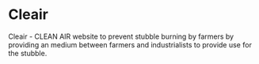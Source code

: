 # Cleair 

Cleair - CLEAN AIR website to prevent stubble burning by farmers by providing an medium between farmers and industrialists to provide use for the stubble.
